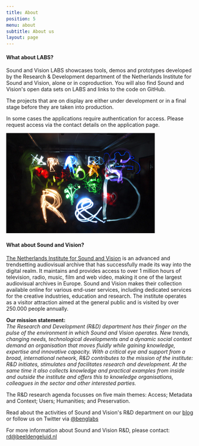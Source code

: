 ```yaml
---
title: About
position: 5
menu: about
subtitle: About us
layout: page
---
```


#### What about LABS?

Sound and Vision LABS showcases tools, demos and prototypes developed by the Research & Development department of the Netherlands Institute for Sound and Vision, alone or in coproduction. You will also find Sound and Vision's open data sets on LABS and links to the code on GitHub.

The projects that are on display are either under development or in a final stage before they are taken into production.

In some cases the applications require authentication for access. Please request access via the contact details on the application page.

![Research & Development](/assets/images/benglabs-light.jpg)

<!-- colsplit -->

#### What about Sound and Vision?

[The Netherlands Institute for Sound and Vision](https://www.beeldengeluid.nl) is an advanced and trendsetting audiovisual archive that has successfully made its way into the digital realm. It maintains and provides access to over 1 million hours of television, radio, music, film and web video, making it one of the largest audiovisual archives in Europe. Sound and Vision makes their collection available online for various end-user services, including dedicated services for the creative industries, education and research. The institute operates as a visitor attraction aimed at the general public and is visited by over 250.000 people annually.

**Our mission statement:**  
_The Research and Development (R&D) department has their finger on the pulse of the environment in which Sound and Vision operates.  New trends, changing needs, technological developments and a dynamic social context demand an organisation that moves fluidly while gaining knowledge, expertise and innovative capacity. With a critical eye and support from a broad, international network, R&D contributes to the mission of the institute: R&D initiates, stimulates and facilitates research and development. At the same time it also collects knowledge and practical examples from inside and outside the institute and offers this to knowledge organisations, colleagues in the sector and other interested parties._

The R&D research agenda focusses on five main themes: Access; Metadata and Context; Users; Humanities; and Preservation.

Read about the activities of Sound and Vision's R&D department on our [blog](https://www.beeldengeluid.nl/kennis/blog) or follow us on Twitter via [@benglabs](https://twitter.com/benglabs)

For more information about Sound and Vision R&D, please contact: [rd@beeldengeluid.nl](mailto:rd@beeldengeluid.nl)

